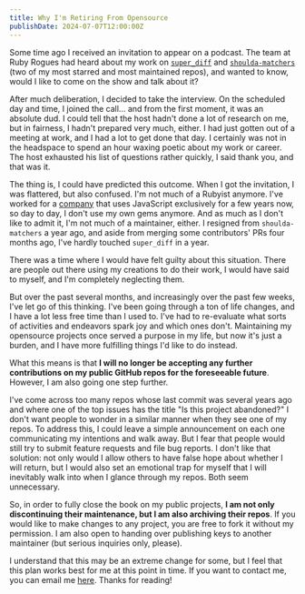 ```yaml
---
title: Why I'm Retiring From Opensource
publishDate: 2024-07-07T12:00:00Z
---
```

Some time ago I received an invitation to appear on a podcast. The team at Ruby Rogues had heard about my work on [`super_diff`](https://github.com/mcmire/super_diff) and [`shoulda-matchers`](https://github.com/thoughtbot/shoulda-matchers) (two of my most starred and most maintained repos), and wanted to know, would I like to come on the show and talk about it?

After much deliberation, I decided to take the interview. On the scheduled day and time, I joined the call… and from the first moment, it was an absolute dud. I could tell that the host hadn't done a lot of research on me, but in fairness, I hadn't prepared very much, either. I had just gotten out of a meeting at work, and I had a lot to get done that day. I certainly was not in the headspace to spend an hour waxing poetic about my work or career. The host exhausted his list of questions rather quickly, I said thank you, and that was it.

The thing is, I could have predicted this outcome. When I got the invitation, I was flattered, but also confused. I'm not much of a Rubyist anymore. I've worked for a [company](https://metamask.io) that uses JavaScript exclusively for a few years now, so day to day, I don't use my own gems anymore. And as much as I don't like to admit it, I'm not much of a maintainer, either. I resigned from `shoulda-matchers` a year ago, and aside from merging some contributors' PRs four months ago, I've hardly touched  `super_diff` in a year.

There was a time where I would have felt guilty about this situation. There are people out there using my creations to do their work, I would have said to myself, and I'm completely neglecting them.

But over the past several months, and increasingly over the past few weeks, I've let go of this thinking. I've been going through a ton of life changes, and I have a lot less free time than I used to. I've had to re-evaluate what sorts of activities and endeavors spark joy and which ones don't. Maintaining my opensource projects once served a purpose in my life, but now it's just a burden, and I have more fulfilling things I'd like to do instead.

What this means is that **I will no longer be accepting any further contributions on my public GitHub repos for the foreseeable future**. However, I am also going one step further.

I've come across too many repos whose last commit was several years ago and where one of the top issues has the title "Is this project abandoned?" I don't want people to wonder in a similar manner when they see one of my repos. To address this, I could leave a simple announcement on each one communicating my intentions and walk away. But I fear that people would still try to submit feature requests and file bug reports. I don't like that solution: not only would I allow others to have false hope about whether I will return, but I would also set an emotional trap for myself that I will inevitably walk into when I glance through my repos. Both seem unnecessary.

So, in order to fully close the book on my public projects, **I am not only discontinuing their maintenance, but I am also archiving their repos**. If you would like to make changes to any project, you are free to fork it without my permission. I am also open to handing over publishing keys to another maintainer (but serious inquiries only, please).

I understand that this may be an extreme change for some, but I feel that this plan works best for me at this point in time. If you want to contact me, you can email me [here](mailto:elliot.winkler@gmail.com). Thanks for reading!
